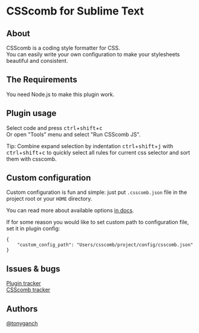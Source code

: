 # CSScomb for Sublime Text

## About

CSScomb is a coding style formatter for CSS.    
You can easily write your own configuration to make your stylesheets beautiful
and consistent.

## The Requirements

You need Node.js to make this plugin work.

## Plugin usage

Select code and press <kbd>ctrl</kbd>+<kbd>shift</kbd>+<kbd>c</kbd>    
Or open "Tools" menu and select "Run CSScomb JS".

Tip: Combine expand selection by indentation <kbd>ctrl</kbd>+<kbd>shift</kbd>+<kbd>j</kbd> with <kbd>ctrl</kbd>+<kbd>shift</kbd>+<kbd>c</kbd> to quickly select all rules for current css selector and sort them with csscomb.

## Custom configuration

Custom configuration is fun and simple: just put `.csscomb.json` file in the
project root or your `HOME` directory.

You can read more about available options
[in docs](https://github.com/csscomb/csscomb.js/blob/master/doc/options.md).

If for some reason you would like to set custom path to configuration file,
set it in plugin config:

```
{
    "custom_config_path": "Users/csscomb/project/config/csscomb.json"
}
```


## Issues & bugs

[Plugin tracker](https://github.com/csscomb/sublime-csscomb/issues)    
[CSScomb tracker](https://github.com/csscomb/csscomb.js/issues)

## Authors

[@tonyganch](https://github.com/tonyganch)

